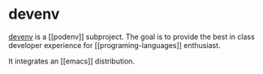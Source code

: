# devenv

[devenv](https://github.com/podenv/devenv) is a [[podenv]] subproject. The goal is to provide the best in class developer experience for [[programing-languages]] enthusiast.

It integrates an [[emacs]] distribution.
